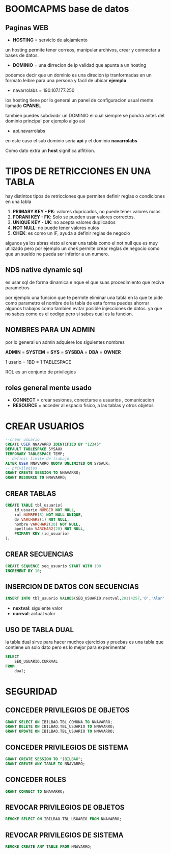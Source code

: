 # BOOMCAPMS base de datos


## Paginas WEB

- **HOSTING** = servicio de alojamiento

un hosting permite tener correos, manipular archivos, crear y connectar a bases de datos.

- **DOMINIO** = una dirrecion de ip validad que apunta a un hosting

podemos decir que un dominio es una direcion ip tranformadas en un formato leibre para una persona y facil de ubicar
**ejemplo** 

- navarrolabs = 190.107.177.250

los hosting tiene por lo general un panel de  configuracion usual mente llamado **CPANEL**

tambien puedes subdividir un DOMINIO el cual siempre se pondra antes del dominio principal
por ejemplo algo asi 

- api.navarrolabs

en este caso el sub dominio seria **api** y el dominio **navarrolabs**

Como dato extra un **host** significa alfitrion.

# TIPOS DE RETRICCIONES EN UNA TABLA

hay distintos tipos de retricciones que permiten definir reglas o condiciones en una tabla

1. **PRIMARY KEY - PK**: valores dupricados, no puede tener valores nulos
2. **FORANI KEY - FK**: Solo se pueden usar valores correctos.
3. **UNIQUE KEY - UK**: no acepta valores duplicados
4. **NOT NULL**: no puede tener valores nulos
5. **CHEK**:  es como un IF, ayuda a definir reglas de negocio

algunos ya los abras visto al crear una tabla como el not null que es muy utilizado
pero por ejemplo un chek permite crear reglas de negocio como que un sueldo no pueda ser inferior a un numero.

## NDS native dynamic sql

es usar sql de forma dinamica e nque el que suas procedimiento que recive parametros

por ejemplo una funcion que te permite eliminar una tabla en la que te pide como parametro el nombre de la tabla
de esta forma puedes ahorrar algunos trabajos como tambien evitar posible injecciones de datos. ya que no sabes como es el codigo
pero si sabes cual es la funcion.

## NOMBRES PARA UN ADMIN

por lo general un admin adquiere los siguientes nombres

**ADMIN** = **SYSTEM** = **SYS** = **SYSBDA** = **DBA** = **OWNER**


1 usario = 1BD = 1 TABLESPACE

ROL es un conjunto de privilegios

## roles general mente usado
- **CONNECT** = crear sesiones, conectarse a usuarios , comunicacion
- **RESOURCE** = acceder al espacio fisico, a las tablas y otros objetos


# CREAR USUARIOS
````sql
--crear usuario
CREATE USER NNAVARRO IDENTIFIED BY "12345"
DEFAULT TABLESPACE SYSAUX
TEMPORARY TABLESPACE TEMP;
-- definir limite de trabajo
ALTER USER NNAVARRO QUOTA UNLIMITED ON SYSAUX;
-- privilegios
GRANT CREATE SESSION TO NNAVARRO;
GRANT RESOURCE TO NNAVARRO;

````
## CREAR TABLAS
``` sql
CREATE TABLE tbl_usuario(
    id_usuario NUMBER NOT NULL,
    rut NUMBER(8) NOT NULL UNIQUE,
    dv VARCHAR2(1) NOT NULL,
    nombre VARCHAR2(20) NOT NULL,
    apellido VARCHAR2(20) NOT NULL,
    PRIMARY KEY (id_usuario)
);
```
## CREAR SECUENCIAS
```sql
CREATE SEQUENCE seq_usuario START WITH 100
INCREMENT BY 10;
```
## INSERCION DE DATOS CON SECUENCIAS
```sql
INSERT INTO tbl_usuario VALUES(SEQ_USUARIO.nextval,20114257,'0','Alan','Brito');
```
- **nextval**: siguiente valor
- **currval**: actual valor

## USO DE TABLA DUAL
la tabla dual sirve para hacer muchos ejercicios y pruebas es una tabla que contiene un solo dato pero es lo mejor para experimentar
```sql
SELECT
    SEQ_USUARIO.CURRVAL 
FROM
    dual;
```	
# SEGURIDAD
## CONCEDER PRIVILEGIOS DE OBJETOS
``` sql
GRANT SELECT ON IBILBAO.TBL_COMUNA TO NNAVARRO;
GRANT DELETE ON IBILBAO.TBL_USUARIO TO NNAVARRO;
GRANT UPDATE ON IBILBAO.TBL_USUARIO TO NNAVARRO;
```
## CONCEDER PRIVILEGIOS DE SISTEMA
```sql
GRANT CREATE SESSION TO "IBILBAO";
GRANT CREATE ANY TABLE TO NNAVARRO;

```
## CONCEDER ROLES
```sql
GRANT CONNECT TO NNAVARRO;
```

## REVOCAR PRIVILEGIOS DE OBJETOS
```sql
REVOKE SELECT ON IBILBAO.TBL_USUARIO FROM NNAVARRO;
```
## REVOCAR PRIVILEGIOS DE SISTEMA
```sql
REVOKE CREATE ANY TABLE FROM NNAVARRO;
```

